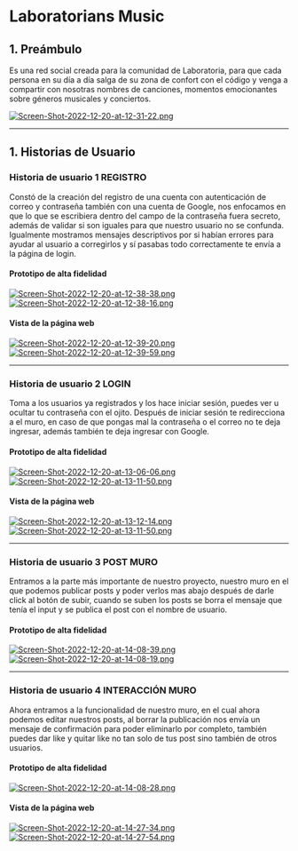 # Laboratorians Music

## 1. Preámbulo

Es una red social creada para la comunidad de Laboratoria, para que cada persona
en su día a día salga de su zona de confort con el código y venga a compartir con nosotras
nombres de canciones, momentos emocionantes sobre géneros musicales y conciertos.

[![Screen-Shot-2022-12-20-at-12-31-22.png](https://i.postimg.cc/hPxW1Fq6/Screen-Shot-2022-12-20-at-12-31-22.png)](https://postimg.cc/8j10T0cm)

***

## 1. Historias de Usuario 

### Historia de usuario 1 REGISTRO 

Constó de la creación del registro de una cuenta con autenticación de correo y contraseña
también con una cuenta de Google, nos enfocamos en que lo que se escribiera dentro del
campo de la contraseña fuera secreto, además de validar si son iguales para que
nuestro usuario no se confunda. Igualmente mostramos mensajes descriptivos por si habían 
errores para ayudar al usuario a corregirlos y sí pasabas todo correctamente te envía a 
la página de login.

#### Prototipo de alta fidelidad

[![Screen-Shot-2022-12-20-at-12-38-38.png](https://i.postimg.cc/V6L45tYm/Screen-Shot-2022-12-20-at-12-38-38.png)](https://postimg.cc/zL6TcVbc)
[![Screen-Shot-2022-12-20-at-12-38-16.png](https://i.postimg.cc/wB9QbNRL/Screen-Shot-2022-12-20-at-12-38-16.png)](https://postimg.cc/cv53vrmL)

#### Vista de la página web

[![Screen-Shot-2022-12-20-at-12-39-20.png](https://i.postimg.cc/TYGjPmQS/Screen-Shot-2022-12-20-at-12-39-20.png)](https://postimg.cc/6Tj4j8kL)
[![Screen-Shot-2022-12-20-at-12-39-59.png](https://i.postimg.cc/02m4TpjB/Screen-Shot-2022-12-20-at-12-39-59.png)](https://postimg.cc/kBJw8RxQ)

***

### Historia de usuario 2 LOGIN

Toma a los usuarios ya registrados y los hace iniciar sesión, puedes ver u ocultar
tu contraseña con el ojito. Después de iniciar sesión te redirecciona a el muro,
en caso de que pongas mal la contraseña o el correo no te deja ingresar, además
también te deja ingresar con Google.

#### Prototipo de alta fidelidad

[![Screen-Shot-2022-12-20-at-13-06-06.png](https://i.postimg.cc/nLj2bxcG/Screen-Shot-2022-12-20-at-13-06-06.png)](https://postimg.cc/gwp88fhx)
[![Screen-Shot-2022-12-20-at-13-11-50.png](https://i.postimg.cc/cJnRkcXD/Screen-Shot-2022-12-20-at-13-11-50.png)](https://postimg.cc/WDsqh0Rr)

#### Vista de la página web

[![Screen-Shot-2022-12-20-at-13-12-14.png](https://i.postimg.cc/8zTxSjqB/Screen-Shot-2022-12-20-at-13-12-14.png)](https://postimg.cc/D8YxQyf8)
[![Screen-Shot-2022-12-20-at-13-11-50.png](https://i.postimg.cc/cJnRkcXD/Screen-Shot-2022-12-20-at-13-11-50.png)](https://postimg.cc/WDsqh0Rr)

***

### Historia de usuario 3 POST MURO

Entramos a la parte más importante de nuestro proyecto, nuestro muro en el que
podemos publicar posts y poder verlos mas abajo después de darle click al 
botón de subir, cuando se suben los posts se borra el mensaje que tenía el input
y se publica el post con el nombre de usuario. 


#### Prototipo de alta fidelidad

[![Screen-Shot-2022-12-20-at-14-08-39.png](https://i.postimg.cc/4xbXgYBX/Screen-Shot-2022-12-20-at-14-08-39.png)](https://postimg.cc/756F1YFR)
[![Screen-Shot-2022-12-20-at-14-08-19.png](https://i.postimg.cc/qMpTGJpY/Screen-Shot-2022-12-20-at-14-08-19.png)](https://postimg.cc/V5ZpfcrB)


***

### Historia de usuario 4 INTERACCIÓN MURO

Ahora entramos a la funcionalidad de nuestro muro, en el cual ahora podemos editar
nuestros posts, al borrar la publicación nos envía un mensaje de confirmación para poder eliminarlo por completo, también puedes dar like y quitar like no tan solo de tus post sino
también de otros usuarios.


#### Prototipo de alta fidelidad

[![Screen-Shot-2022-12-20-at-14-08-28.png](https://i.postimg.cc/63YsQPP3/Screen-Shot-2022-12-20-at-14-08-28.png)](https://postimg.cc/gXXtSgmF)

#### Vista de la página web

[![Screen-Shot-2022-12-20-at-14-27-34.png](https://i.postimg.cc/Gm2j05FK/Screen-Shot-2022-12-20-at-14-27-34.png)](https://postimg.cc/tYK6WDmn)
[![Screen-Shot-2022-12-20-at-14-27-54.png](https://i.postimg.cc/gJvVqFpz/Screen-Shot-2022-12-20-at-14-27-54.png)](https://postimg.cc/9RQwCkzK)
